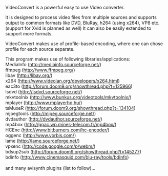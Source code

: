 VideoConvert is a powerful easy to use Video converter.

It is designed to process video files from multiple sources and supports output to common formats like DVD, BluRay, h264 (using x264), VP8 etc. (support for Xvid is planned as well)
It can also be easily extended to support more formats.

VideoConvert makes use of profile-based encoding, where one can chose profile for each source separate.

This program makes use of following libraries/applications:<br>
MediaInfo (http://mediainfo.sourceforge.net/)<br>
ffmpeg (http://www.ffmpeg.org/)<br>
libav (http://libav.org/)<br>
x264 (http://www.videolan.org/developers/x264.html)<br>
eac3to (http://forum.doom9.org/showthread.php?t=125966)<br>
lsdvd (http://lsdvd.sourceforge.net/)<br>
mkvtoolnix (http://www.bunkus.org/videotools/mkvtoolnix/)<br>
mplayer (http://www.mplayerhq.hu/)<br>
tsMuxeR (http://forum.doom9.org/showthread.php?t=134104)<br>
mjpegtools (http://mjpeg.sourceforge.net/)<br>
dvdauthor (http://dvdauthor.sourceforge.net/)<br>
mp4box (http://gpac.wp.mines-telecom.fr/mp4box/)<br>
HCEnc (http://www.bitburners.com/hc-encoder/)<br>
oggenc (http://www.vorbis.com/)<br>
lame (http://lame.sourceforge.net/)<br>
vpxenc (http://code.google.com/p/webm/)<br>
bdsup2sub (http://forum.doom9.org/showthread.php?t=145277)<br>
bdinfo (http://www.cinemasquid.com/blu-ray/tools/bdinfo)<br>
<br>
and many avisynth plugins (list to follow)...
